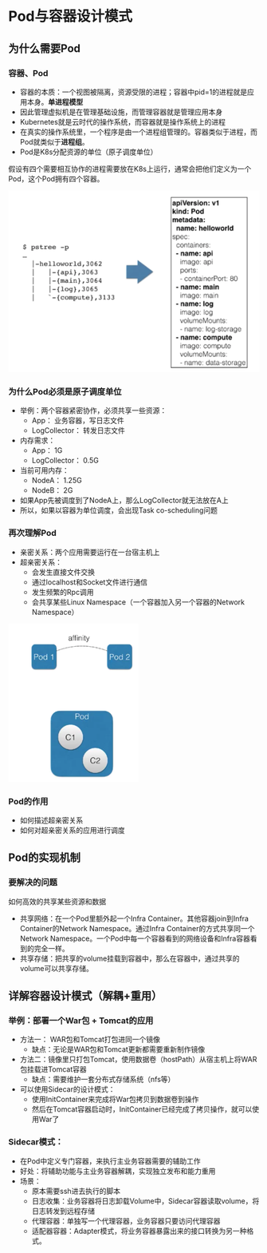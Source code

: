 # Pod与容器设计模式

## 为什么需要Pod

### 容器、Pod

+ 容器的本质：一个视图被隔离，资源受限的进程；容器中pid=1的进程就是应用本身。**单进程模型**
+ 因此管理虚拟机是在管理基础设施，而管理容器就是管理应用本身
+ Kubernetes就是云时代的操作系统，而容器就是操作系统上的进程
+ 在真实的操作系统里，一个程序是由一个进程组管理的。容器类似于进程，而Pod就类似于**进程组**。
+ Pod是K8s分配资源的单位（原子调度单位）

假设有四个需要相互协作的进程需要放在K8s上运行，通常会把他们定义为一个Pod，这个Pod拥有四个容器。

 <img src="figure/1.png" alt="image" style="zoom:50%;" />

### 为什么Pod必须是原子调度单位

+ 举例：两个容器紧密协作，必须共享一些资源：
  + App： 业务容器，写日志文件
  + LogCollector： 转发日志文件
+ 内存需求：
  + App： 1G
  + LogCollector： 0.5G
+ 当前可用内存：
  + NodeA： 1.25G
  + NodeB： 2G
+ 如果App先被调度到了NodeA上，那么LogCollector就无法放在A上
+ 所以，如果以容器为单位调度，会出现Task co-scheduling问题



### 再次理解Pod

+ 亲密关系：两个应用需要运行在一台宿主机上
+ 超亲密关系： 
  + 会发生直接文件交换
  + 通过localhost和Socket文件进行通信
  + 发生频繁的Rpc调用
  + 会共享某些Linux Namespace（一个容器加入另一个容器的Network Namespace）

<img src="figure/2.png" alt="image" style="zoom:50%;" />

### Pod的作用

+ 如何描述超亲密关系
+ 如何对超亲密关系的应用进行调度

## Pod的实现机制

### 要解决的问题

如何高效的共享某些资源和数据

+ 共享网络：在一个Pod里额外起一个Infra Container。其他容器join到Infra Container的Network Namespace。通过Infra Container的方式共享同一个Network Namespace。一个Pod中每一个容器看到的网络设备和Infra容器看到的完全一样。
+ 共享存储：把共享的volume挂载到容器中，那么在容器中，通过共享的volume可以共享存储。

## 详解容器设计模式（解耦+重用）

### 举例：部署一个War包 + Tomcat的应用

+ 方法一： WAR包和Tomcat打包进同一个镜像
  + 缺点：无论是WAR包和Tomcat更新都需要重新制作镜像
+ 方法二：镜像里只打包Tomcat，使用数据卷（hostPath）从宿主机上将WAR包挂载进Tomcat容器
  + 缺点：需要维护一套分布式存储系统（nfs等）
+ 可以使用Sidecar的设计模式：
  + 使用InitContainer来完成将War包拷贝到数据卷到操作
  + 然后在Tomcat容器启动时，InitContainer已经完成了拷贝操作，就可以使用War了



### Sidecar模式：

+ 在Pod中定义专门容器，来执行主业务容器需要的辅助工作
+ 好处：将辅助功能与主业务容器解耦，实现独立发布和能力重用
+ 场景：
  + 原本需要ssh进去执行的脚本
  + 日志收集：业务容器将日志卸载Volume中，Sidecar容器读取volume，将日志转发到远程存储
  + 代理容器：单独写一个代理容器，业务容器只要访问代理容器
  + 适配器容器：Adapter模式，将业务容器暴露出来的接口转换为另一种格式。